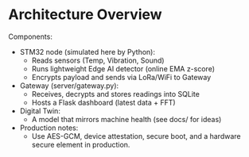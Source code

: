 
# Architecture Overview

Components:
- STM32 node (simulated here by Python):
  - Reads sensors (Temp, Vibration, Sound)
  - Runs lightweight Edge AI detector (online EMA z-score)
  - Encrypts payload and sends via LoRa/WiFi to Gateway
- Gateway (server/gateway.py):
  - Receives, decrypts and stores readings into SQLite
  - Hosts a Flask dashboard (latest data + FFT)
- Digital Twin:
  - A model that mirrors machine health (see docs/ for ideas)
- Production notes:
  - Use AES-GCM, device attestation, secure boot, and a hardware secure element in production.
